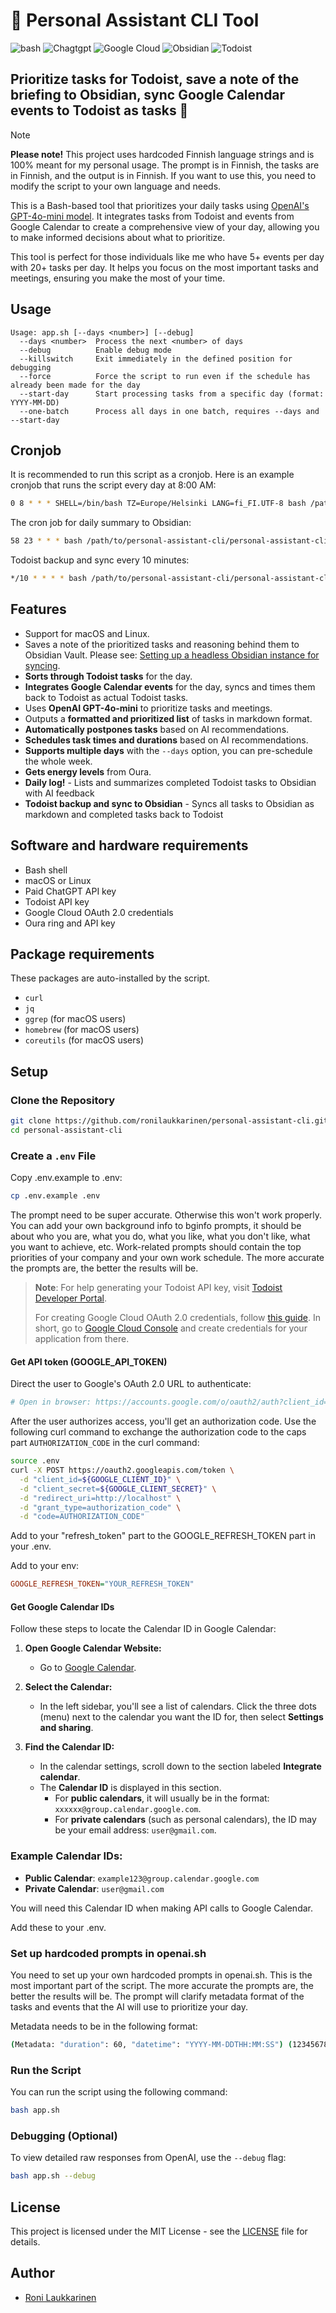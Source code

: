 # 🤖 Personal Assistant CLI Tool

![bash](https://img.shields.io/badge/bash-%23121011.svg?style=for-the-badge&color=%23222222&logo=gnu-bash&logoColor=white) ![Chagtgpt](https://img.shields.io/badge/OpenAI-74aa9c?style=for-the-badge&logo=openai&logoColor=white) ![Google Cloud](https://img.shields.io/badge/GoogleCloud-%234285F4.svg?style=for-the-badge&logo=google-cloud&logoColor=white) ![Obsidian](https://img.shields.io/badge/Obsidian-%23483699.svg?style=for-the-badge&logo=obsidian&logoColor=white) ![Todoist](https://img.shields.io/badge/todoist-badge?style=for-the-badge&logo=todoist&logoColor=%23ffffff&color=%23E44332)

## Prioritize tasks for Todoist, save a note of the briefing to Obsidian, sync Google Calendar events to Todoist as tasks 🦾

> [!NOTE] 
> **Please note!** This project uses hardcoded Finnish language strings and is 100% meant for my personal usage. The prompt is in Finnish, the tasks are in Finnish, and the output is in Finnish. If you want to use this, you need to modify the script to your own language and needs.

This is a Bash-based tool that prioritizes your daily tasks using [OpenAI's GPT-4o-mini model](https://openai.com/index/gpt-4o-mini-advancing-cost-efficient-intelligence/). It integrates tasks from Todoist and events from Google Calendar to create a comprehensive view of your day, allowing you to make informed decisions about what to prioritize.

This tool is perfect for those individuals like me who have 5+ events per day with 20+ tasks per day. It helps you focus on the most important tasks and meetings, ensuring you make the most of your time.

## Usage

```
Usage: app.sh [--days <number>] [--debug]
  --days <number>  Process the next <number> of days
  --debug          Enable debug mode
  --killswitch     Exit immediately in the defined position for debugging
  --force          Force the script to run even if the schedule has already been made for the day
  --start-day      Start processing tasks from a specific day (format: YYYY-MM-DD)
  --one-batch      Process all days in one batch, requires --days and --start-day
```

## Cronjob

It is recommended to run this script as a cronjob. Here is an example cronjob that runs the script every day at 8:00 AM:

```bash
0 8 * * * SHELL=/bin/bash TZ=Europe/Helsinki LANG=fi_FI.UTF-8 bash /path/to/personal-assistant-cli/app.sh >> /tmp/personal-assistant.log 2>&1
```

The cron job for daily summary to Obsidian:

```bash
58 23 * * * bash /path/to/personal-assistant-cli/personal-assistant-cli/tasks/daily-log.sh >/dev/null 2>&1
```

Todoist backup and sync every 10 minutes:

```bash
*/10 * * * * bash /path/to/personal-assistant-cli/personal-assistant-cli/tasks/todoist-backup-and-sync.sh >/dev/null 2>&1
```

## Features

- Support for macOS and Linux.
- Saves a note of the prioritized tasks and reasoning behind them to Obsidian Vault. Please see: [Setting up a headless Obsidian instance for syncing](https://rolle.design/setting-up-a-headless-obsidian-instance-for-syncing).
- **Sorts through Todoist tasks** for the day.
- **Integrates Google Calendar events** for the day, syncs and times them back to Todoist as actual Todoist tasks.
- Uses **OpenAI GPT-4o-mini** to prioritize tasks and meetings.
- Outputs a **formatted and prioritized list** of tasks in markdown format.
- **Automatically postpones tasks** based on AI recommendations.
- **Schedules task times and durations** based on AI recommendations.
- **Supports multiple days** with the `--days` option, you can pre-schedule the whole week.
- **Gets energy levels** from Oura.
- **Daily log!** - Lists and summarizes completed Todoist tasks to Obsidian with AI feedback
- **Todoist backup and sync to Obsidian** - Syncs all tasks to Obsidian as markdown and completed tasks back to Todoist

## Software and hardware requirements

- Bash shell
- macOS or Linux
- Paid ChatGPT API key
- Todoist API key
- Google Cloud OAuth 2.0 credentials
- Oura ring and API key

## Package requirements

These packages are auto-installed by the script.

- `curl`
- `jq`
- `ggrep` (for macOS users)
- `homebrew` (for macOS users)
- `coreutils` (for macOS users)

## Setup

### Clone the Repository

```bash
git clone https://github.com/ronilaukkarinen/personal-assistant-cli.git
cd personal-assistant-cli
```

### Create a `.env` File

Copy .env.example to .env:

```bash
cp .env.example .env
```

The prompt need to be super accurate. Otherwise this won't work properly. You can add your own background info to bginfo prompts, it should be about who you are, what you do, what you like, what you don't like, what you want to achieve, etc. Work-related prompts should contain the top priorities of your company and your own work schedule. The more accurate the prompts are, the better the results will be.

> **Note**: For help generating your Todoist API key, visit [Todoist Developer Portal](https://developer.todoist.com/).
>
> For creating Google Cloud OAuth 2.0 credentials, follow [this guide](https://github.com/insanum/gcalcli/blob/521bf2a4a41f6830d561dc1993275ca152428596/docs/api-auth.md). In short, go to [Google Cloud Console](https://console.cloud.google.com/) and create credentials for your application from there.

#### Get API token (GOOGLE_API_TOKEN)

Direct the user to Google's OAuth 2.0 URL to authenticate:

```bash
# Open in browser: https://accounts.google.com/o/oauth2/auth?client_id=GOOGLE_CLIENT_ID&redirect_uri=http://localhost&response_type=code&scope=https://www.googleapis.com/auth/calendar.readonly
```

After the user authorizes access, you'll get an authorization code. Use the following curl command to exchange the authorization code to the caps part `AUTHORIZATION_CODE` in the curl command:

```bash
source .env
curl -X POST https://oauth2.googleapis.com/token \
  -d "client_id=${GOOGLE_CLIENT_ID}" \
  -d "client_secret=${GOOGLE_CLIENT_SECRET}" \
  -d "redirect_uri=http://localhost" \
  -d "grant_type=authorization_code" \
  -d "code=AUTHORIZATION_CODE"
```

Add to your "refresh_token" part to the GOOGLE_REFRESH_TOKEN part in your .env.

Add to your env:

```ini
GOOGLE_REFRESH_TOKEN="YOUR_REFRESH_TOKEN"
```

#### Get Google Calendar IDs

Follow these steps to locate the Calendar ID in Google Calendar:

1. **Open Google Calendar Website:**
   - Go to [Google Calendar](https://calendar.google.com/).

2. **Select the Calendar:**
   - In the left sidebar, you'll see a list of calendars. Click the three dots (menu) next to the calendar you want the ID for, then select **Settings and sharing**.

3. **Find the Calendar ID:**
   - In the calendar settings, scroll down to the section labeled **Integrate calendar**.
   - The **Calendar ID** is displayed in this section.
     - For **public calendars**, it will usually be in the format: `xxxxxx@group.calendar.google.com`.
     - For **private calendars** (such as personal calendars), the ID may be your email address: `user@gmail.com`.

### Example Calendar IDs:

- **Public Calendar**: `example123@group.calendar.google.com`
- **Private Calendar**: `user@gmail.com`

You will need this Calendar ID when making API calls to Google Calendar.

Add these to your .env.

### Set up hardcoded prompts in openai.sh

You need to set up your own hardcoded prompts in openai.sh. This is the most important part of the script. The more accurate the prompts are, the better the results will be. The prompt will clarify metadata format of the tasks and events that the AI will use to prioritize your day.

Metadata needs to be in the following format:

```bash
(Metadata: "duration": 60, "datetime": "YYYY-MM-DDTHH:MM:SS") (12345678901, siirretty seuraavalle päivälle)
```

### Run the Script

You can run the script using the following command:

```bash
bash app.sh
```

### Debugging (Optional)

To view detailed raw responses from OpenAI, use the `--debug` flag:

```bash
bash app.sh --debug
```

## License

This project is licensed under the MIT License - see the [LICENSE](LICENSE) file for details.

## Author

- [Roni Laukkarinen](https://github.com/ronilaukkarinen)
